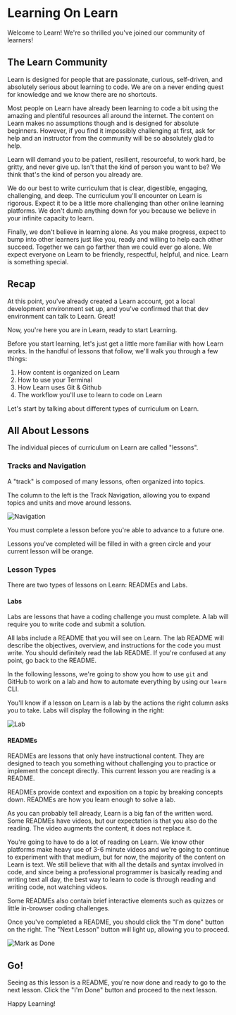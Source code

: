 # Learning On Learn

Welcome to Learn! We're so thrilled you've joined our community of learners!

## The Learn Community

Learn is designed for people that are passionate, curious, self-driven, and absolutely serious about learning to code. We are on a never ending quest for knowledge and we know there are no shortcuts.

Most people on Learn have already been learning to code a bit using the amazing and plentiful resources all around the internet. The content on Learn makes no assumptions though and is designed for absolute beginners. However, if you find it impossibly challenging at first, ask for help and an instructor from the community will be so absolutely glad to help.

Learn will demand you to be patient, resilient, resourceful, to work hard, be gritty, and never give up. Isn't that the kind of person you want to be? We think that's the kind of person you already are.

We do our best to write curriculum that is clear, digestible, engaging, challenging, and deep. The curriculum you'll encounter on Learn is rigorous. Expect it to be a little more challenging than other online learning platforms. We don't dumb anything down for you because we believe in your infinite capacity to learn.

Finally, we don't believe in learning alone. As you make progress, expect to bump into other learners just like you, ready and willing to help each other succeed. Together we can go farther than we could ever go alone. We expect everyone on Learn to be friendly, respectful, helpful, and nice. Learn is something special.

## Recap

At this point, you've already created a Learn account, got a local development environment set up, and you've confirmed that that dev environment can talk to Learn. Great!

Now, you're here you are in Learn, ready to start Learning.

Before you start learning, let's just get a little more familiar with how Learn works. In the handful of lessons that follow, we'll walk you through a few things:

1. How content is organized on Learn
2. How to use your Terminal
3. How Learn uses Git & Github
4. The workflow you'll use to learn to code on Learn

Let's start by talking about different types of curriculum on Learn.

## All About Lessons

The individual pieces of curriculum on Learn are called "lessons".

### Tracks and Navigation

A "track" is composed of many lessons, often organized into topics.

The column to the left is the Track Navigation, allowing you to expand topics and units and move around lessons.

![Navigation](https://dl.dropboxusercontent.com/s/0wsaxtpb8ew5jad/2015-09-30%20at%209.37%20PM.png)

You must complete a lesson before you're able to advance to a future one.

Lessons you've completed will be filled in with a green circle and your current lesson will be orange.

### Lesson Types

There are two types of lessons on Learn: READMEs and Labs.

#### Labs

Labs are lessons that have a coding challenge you must complete. A lab will require you to write code and submit a solution.

All labs include a README that you will see on Learn. The lab README will describe the objectives, overview, and instructions for the code you must write. You should definitely read the lab README. If you're confused at any point, go back to the README.

In the following lessons, we're going to show you how to use `git` and GitHub to work on a lab and how to automate everything by using our `learn` CLI.

You'll know if a lesson on Learn is a lab by the actions the right column asks you to take. Labs will display the following in the right:

![Lab](https://dl.dropboxusercontent.com/s/lzryoszkjec4bwv/2015-09-30%20at%2010.16%20PM.png)

#### READMEs

READMEs are lessons that only have instructional content. They are designed to teach you something without challenging you to practice or implement the concept directly. This current lesson you are reading is a README.

READMEs provide context and exposition on a topic by breaking concepts down. READMEs are how you learn enough to solve a lab.

As you can probably tell already, Learn is a big fan of the written word. Some READMEs have videos, but our expectation is that you also do the reading. The video augments the content, it does not replace it.

You're going to have to do a lot of reading on Learn. We know other platforms make heavy use of 3-6 minute videos and we're going to continue to experiment with that medium, but for now, the majority of the content on Learn is text. We still believe that with all the details and syntax involved in code, and since being a professional programmer is basically reading and writing text all day, the best way to learn to code is through reading and writing code, not watching videos.

Some READMEs also contain brief interactive elements such as quizzes or little in-browser coding challenges.

Once you've completed a README, you should click the "I'm done" button on the right. The "Next Lesson" button will light up, allowing you to proceed.

![Mark as Done](https://dl.dropboxusercontent.com/s/beuipk0utcrxkxi/2015-09-30%20at%209.59%20PM.png)

## Go!

Seeing as this lesson is a README, you're now done and ready to go to the next lesson. Click the "I'm Done" button and proceed to the next lesson.

Happy Learning!
